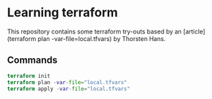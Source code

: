 # Learning terraform

This repository contains some terraform try-outs based by an [article](terraform plan -var-file=local.tfvars) by Thorsten Hans.

## Commands

```terraform
terraform init
terraform plan -var-file="local.tfvars"
terraform apply -var-file="local.tfvars"
```